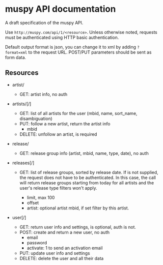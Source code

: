 # muspy API documentation

A draft specification of the muspy API.

Use `http://muspy.com/api/1/<resource>`. Unless otherwise noted, requests must
be authenticated using HTTP basic authentication.

Default output format is json, you can change it to xml by adding `?format=xml`
to the request URL. POST/PUT parameters should be sent as form data.

## Resources

* artist/<mbid>
    * GET: artist info, no auth

* artists/<userid>[/<mbid>]
    * GET: list of all artists for the user (mbid, name, sort_name,
      disambiguation)
    * PUT: follow a new artist, return the artist info
        * mbid
    * DELETE: unfollow an artist, <mbid> is required

* release/<mbid>
    * GET: release group info (artist, mbid, name, type, date), no auth

* releases[/<userid>]
    * GET: list of release groups, sorted by release date. If <userid> is not
      supplied, the request does not have to be authenticated. In this case, the
      call will return release groups starting from today for all artists and
      the user's release type filters won't apply.
        * limit, max 100
        * offset
        * artist: optional artist mbid, if set filter by this artist.

* user[/<userid>]
    * GET: return user info and settings, <userid> is optional, auth is not.
    * POST: create and return a new user, no auth
        * email
        * password
        * activate: 1 to send an activation email
    * PUT: update user info and settings
    * DELETE: delete the user and all their data
